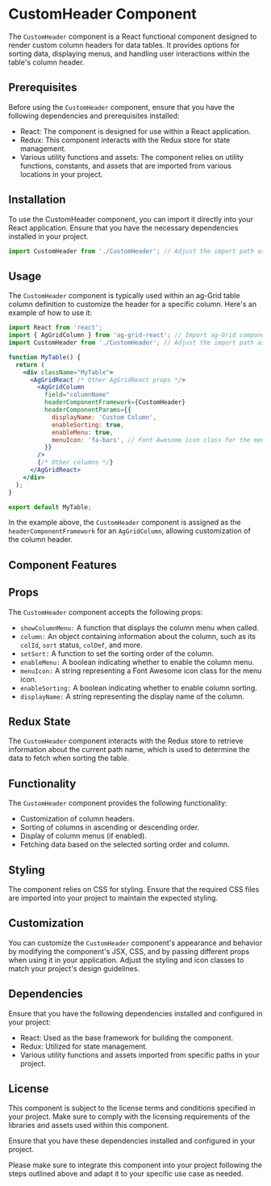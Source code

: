 # CustomHeader Component 

The `CustomHeader` component is a React functional component designed to render custom column headers for data tables. It provides options for sorting data, displaying menus, and handling user interactions within the table's column header.

## Prerequisites
Before using the `CustomHeader` component, ensure that you have the following dependencies and prerequisites installed:

- React: The component is designed for use within a React application.
- Redux: This component interacts with the Redux store for state management.
- Various utility functions and assets: The component relies on utility functions, constants, and assets that are imported from various locations in your project.

## Installation
To use the CustomHeader component, you can import it directly into your React application. Ensure that you have the necessary dependencies installed in your project.

```jsx
import CustomHeader from './CustomHeader'; // Adjust the import path as needed

```

## Usage
The `CustomHeader` component is typically used within an ag-Grid table column definition to customize the header for a specific column. Here's an example of how to use it:

```jsx
import React from 'react';
import { AgGridColumn } from 'ag-grid-react'; // Import ag-Grid components
import CustomHeader from './CustomHeader'; // Adjust the import path as needed

function MyTable() {
  return (
    <div className="MyTable">
      <AgGridReact /* Other AgGridReact props */>
        <AgGridColumn
          field="columnName"
          headerComponentFramework={CustomHeader}
          headerComponentParams={{
            displayName: 'Custom Column',
            enableSorting: true,
            enableMenu: true,
            menuIcon: 'fa-bars', // Font Awesome icon class for the menu icon
          }}
        />
        {/* Other columns */}
      </AgGridReact>
    </div>
  );
}

export default MyTable;

```

In the example above, the `CustomHeader` component is assigned as the `headerComponentFramework` for an `AgGridColumn`, allowing customization of the column header.

## Component Features
## Props
The `CustomHeader` component accepts the following props:

- `showColumnMenu:` A function that displays the column menu when called.
- `column:` An object containing information about the column, such as its `colId`, `sort` status, `colDef`, and more.
- `setSort:` A function to set the sorting order of the column.
- `enableMenu:` A boolean indicating whether to enable the column menu.
- `menuIcon:` A string representing a Font Awesome icon class for the menu icon.
- `enableSorting:` A boolean indicating whether to enable column sorting.
- `displayName:` A string representing the display name of the column.


## Redux State
The `CustomHeader` component interacts with the Redux store to retrieve information about the current path name, which is used to determine the data to fetch when sorting the table.

## Functionality
The `CustomHeader` component provides the following functionality:

- Customization of column headers.
- Sorting of columns in ascending or descending order.
- Display of column menus (if enabled).
- Fetching data based on the selected sorting order and column.


## Styling
The component relies on CSS for styling. Ensure that the required CSS files are imported into your project to maintain the expected styling.

## Customization
You can customize the `CustomHeader` component's appearance and behavior by modifying the component's JSX, CSS, and by passing different props when using it in your application. Adjust the styling and icon classes to match your project's design guidelines.

## Dependencies
Ensure that you have the following dependencies installed and configured in your project:

- React: Used as the base framework for building the component.
- Redux: Utilized for state management.
- Various utility functions and assets imported from specific paths in your project.

## License
This component is subject to the license terms and conditions specified in your project. Make sure to comply with the licensing requirements of the libraries and assets used within this component.

Ensure that you have these dependencies installed and configured in your project.

Please make sure to integrate this component into your project following the steps outlined above and adapt it to your specific use case as needed.